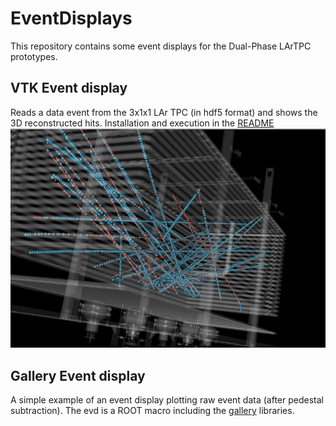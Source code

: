 # EventDisplays
This repository contains some event displays for the Dual-Phase LArTPC prototypes.
## VTK Event display
Reads a data event from the 3x1x1 LAr TPC (in hdf5 format) and shows the 3D reconstructed hits. Installation and execution in the [README](VTK/VTKEventViewer/README.md)
![alt text](VTK/DataEventViewer/VTKEventViewer2.png)
## Gallery Event display 
A simple example of an event display plotting raw event data (after pedestal subtraction). The evd is a ROOT macro including the [gallery](http://art.fnal.gov/gallery/) libraries. 

